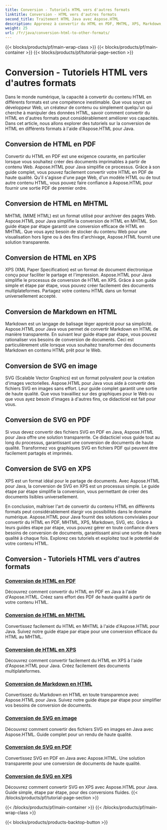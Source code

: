 ```yaml
---
title: Conversion - Tutoriels HTML vers d'autres formats
linktitle: Conversion - HTML vers d'autres formats
second_title: Traitement HTML Java avec Aspose.HTML
description: Apprenez à convertir du HTML en PDF, MHTML, XPS, Markdown, SVG et bien plus encore en Java à l'aide d'Aspose.HTML. Des conversions de documents de haute qualité simplifiées.
weight: 25
url: /fr/java/conversion-html-to-other-formats/
---
```


{{< blocks/products/pf/main-wrap-class >}}
{{< blocks/products/pf/main-container >}}
{{< blocks/products/pf/tutorial-page-section >}}

# Conversion - Tutoriels HTML vers d'autres formats


Dans le monde numérique, la capacité à convertir du contenu HTML en différents formats est une compétence inestimable. Que vous soyez un développeur Web, un créateur de contenu ou simplement quelqu'un qui cherche à manipuler des données HTML, savoir comment convertir du HTML en d'autres formats peut considérablement améliorer vos capacités. Dans cet article, nous allons explorer des tutoriels sur la conversion de HTML en différents formats à l'aide d'Aspose.HTML pour Java.

## Conversion de HTML en PDF

Convertir du HTML en PDF est une exigence courante, en particulier lorsque vous souhaitez créer des documents imprimables à partir de contenu Web. Aspose.HTML pour Java simplifie ce processus. Grâce à son guide complet, vous pouvez facilement convertir votre HTML en PDF de haute qualité. Qu'il s'agisse d'une page Web, d'un modèle HTML ou de tout autre contenu HTML, vous pouvez faire confiance à Aspose.HTML pour fournir une sortie PDF de premier ordre.

## Conversion de HTML en MHTML

MHTML (MIME HTML) est un format utilisé pour archiver des pages Web. Aspose.HTML pour Java simplifie la conversion de HTML en MHTML. Son guide étape par étape garantit une conversion efficace de HTML en MHTML. Que vous ayez besoin de stocker du contenu Web pour une visualisation hors ligne ou à des fins d'archivage, Aspose.HTML fournit une solution transparente.

## Conversion de HTML en XPS

XPS (XML Paper Specification) est un format de document électronique conçu pour faciliter le partage et l'impression. Aspose.HTML pour Java simplifie le processus de conversion de HTML en XPS. Grâce à son guide simple et étape par étape, vous pouvez créer facilement des documents multiplateformes. Partagez votre contenu HTML dans un format universellement accepté.

## Conversion de Markdown en HTML

Markdown est un langage de balisage léger apprécié pour sa simplicité. Aspose.HTML pour Java vous permet de convertir Markdown en HTML de manière transparente. En suivant leur guide étape par étape, vous pouvez rationaliser vos besoins de conversion de documents. Ceci est particulièrement utile lorsque vous souhaitez transformer des documents Markdown en contenu HTML prêt pour le Web.

## Conversion de SVG en image

SVG (Scalable Vector Graphics) est un format polyvalent pour la création d'images vectorielles. Aspose.HTML pour Java vous aide à convertir des fichiers SVG en images sans effort. Leur guide complet garantit une sortie de haute qualité. Que vous travailliez sur des graphiques pour le Web ou que vous ayez besoin d'images à d'autres fins, ce didacticiel est fait pour vous.

## Conversion de SVG en PDF

Si vous devez convertir des fichiers SVG en PDF en Java, Aspose.HTML pour Java offre une solution transparente. Ce didacticiel vous guide tout au long du processus, garantissant une conversion de documents de haute qualité. Transformez vos graphiques SVG en fichiers PDF qui peuvent être facilement partagés et imprimés.

## Conversion de SVG en XPS

XPS est un format idéal pour le partage de documents. Avec Aspose.HTML pour Java, la conversion de SVG en XPS est un processus simple. Le guide étape par étape simplifie la conversion, vous permettant de créer des documents lisibles universellement.

En conclusion, maîtriser l'art de convertir du contenu HTML en différents formats peut considérablement élargir vos possibilités dans le domaine numérique. Aspose.HTML pour Java fournit des solutions conviviales pour convertir du HTML en PDF, MHTML, XPS, Markdown, SVG, etc. Grâce à leurs guides étape par étape, vous pouvez gérer en toute confiance divers besoins de conversion de documents, garantissant ainsi une sortie de haute qualité à chaque fois. Explorez ces tutoriels et exploitez tout le potentiel de votre contenu HTML.

## Conversion - Tutoriels HTML vers d'autres formats
### [Conversion de HTML en PDF](./convert-html-to-pdf/)
Découvrez comment convertir du HTML en PDF en Java à l'aide d'Aspose.HTML. Créez sans effort des PDF de haute qualité à partir de votre contenu HTML.
### [Conversion de HTML en MHTML](./convert-html-to-mhtml/)
Convertissez facilement du HTML en MHTML à l'aide d'Aspose.HTML pour Java. Suivez notre guide étape par étape pour une conversion efficace du HTML au MHTML.
### [Conversion de HTML en XPS](./convert-html-to-xps/)
Découvrez comment convertir facilement du HTML en XPS à l'aide d'Aspose.HTML pour Java. Créez facilement des documents multiplateformes.
### [Conversion de Markdown en HTML](./convert-markdown-to-html/)
Convertissez du Markdown en HTML en toute transparence avec Aspose.HTML pour Java. Suivez notre guide étape par étape pour simplifier vos besoins de conversion de documents.
### [Conversion de SVG en image](./convert-svg-to-image/)
Découvrez comment convertir des fichiers SVG en images en Java avec Aspose.HTML. Guide complet pour un rendu de haute qualité.
### [Conversion de SVG en PDF](./convert-svg-to-pdf/)
Convertissez SVG en PDF en Java avec Aspose.HTML. Une solution transparente pour une conversion de documents de haute qualité.
### [Conversion de SVG en XPS](./convert-svg-to-xps/)
Découvrez comment convertir SVG en XPS avec Aspose.HTML pour Java. Guide simple, étape par étape, pour des conversions fluides.
{{< /blocks/products/pf/tutorial-page-section >}}

{{< /blocks/products/pf/main-container >}}
{{< /blocks/products/pf/main-wrap-class >}}

{{< blocks/products/products-backtop-button >}}
